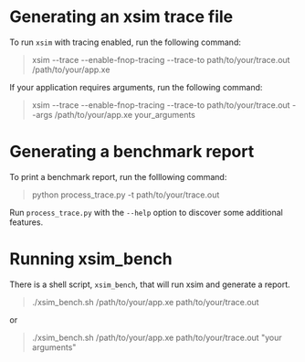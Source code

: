 # Generating an xsim trace file

To run `xsim` with tracing enabled, run the following command:

>xsim --trace --enable-fnop-tracing --trace-to path/to/your/trace.out /path/to/your/app.xe

If your application requires arguments, run the following command:

> xsim --trace --enable-fnop-tracing --trace-to path/to/your/trace.out --args /path/to/your/app.xe your_arguments


# Generating a benchmark report

To print a benchmark report, run the folllowing command:

> python process_trace.py -t path/to/your/trace.out

Run `process_trace.py` with the `--help` option to discover some additional features.

# Running xsim_bench

There is a shell script, `xsim_bench`, that will run xsim and generate a report.

> ./xsim_bench.sh /path/to/your/app.xe path/to/your/trace.out

or

> ./xsim_bench.sh /path/to/your/app.xe path/to/your/trace.out "your arguments"
